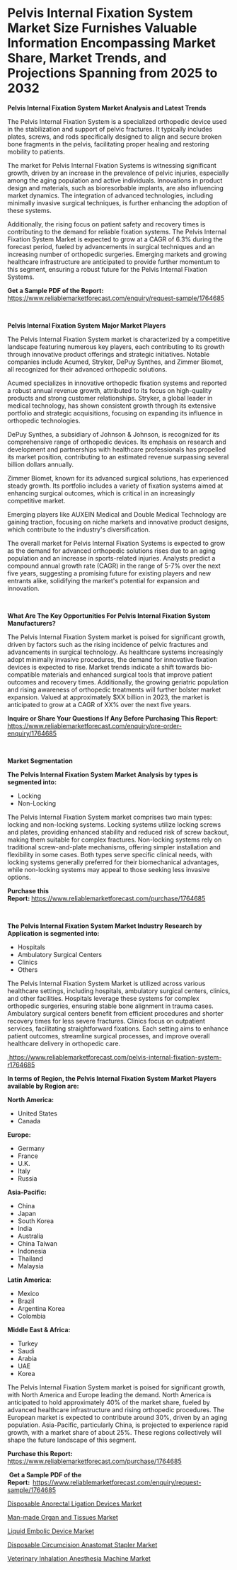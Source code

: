 <p><h1>Pelvis Internal Fixation System Market Size Furnishes Valuable Information Encompassing Market Share, Market Trends, and Projections Spanning from 2025 to 2032</h1></p><p><strong>Pelvis Internal Fixation System Market Analysis and Latest Trends</strong></p>
<p><p>The Pelvis Internal Fixation System is a specialized orthopedic device used in the stabilization and support of pelvic fractures. It typically includes plates, screws, and rods specifically designed to align and secure broken bone fragments in the pelvis, facilitating proper healing and restoring mobility to patients. </p><p>The market for Pelvis Internal Fixation Systems is witnessing significant growth, driven by an increase in the prevalence of pelvic injuries, especially among the aging population and active individuals. Innovations in product design and materials, such as bioresorbable implants, are also influencing market dynamics. The integration of advanced technologies, including minimally invasive surgical techniques, is further enhancing the adoption of these systems. </p><p>Additionally, the rising focus on patient safety and recovery times is contributing to the demand for reliable fixation systems. The Pelvis Internal Fixation System Market is expected to grow at a CAGR of 6.3% during the forecast period, fueled by advancements in surgical techniques and an increasing number of orthopedic surgeries. Emerging markets and growing healthcare infrastructure are anticipated to provide further momentum to this segment, ensuring a robust future for the Pelvis Internal Fixation Systems.</p></p>
<p><strong>Get a Sample PDF of the Report:&nbsp;</strong> <a href="https://www.reliablemarketforecast.com/enquiry/request-sample/1764685?utm_campaign=1885&utm_medium=2&utm_source=Github&utm_content=ia&utm_term=04032025&utm_id=pelvis-internal-fixation-system">https://www.reliablemarketforecast.com/enquiry/request-sample/1764685</a></p>
<p>&nbsp;</p>
<p><strong>Pelvis Internal Fixation System Major Market Players</strong></p>
<p><p>The Pelvis Internal Fixation System market is characterized by a competitive landscape featuring numerous key players, each contributing to its growth through innovative product offerings and strategic initiatives. Notable companies include Acumed, Stryker, DePuy Synthes, and Zimmer Biomet, all recognized for their advanced orthopedic solutions.</p><p>Acumed specializes in innovative orthopedic fixation systems and reported a robust annual revenue growth, attributed to its focus on high-quality products and strong customer relationships. Stryker, a global leader in medical technology, has shown consistent growth through its extensive portfolio and strategic acquisitions, focusing on expanding its influence in orthopedic technologies.</p><p>DePuy Synthes, a subsidiary of Johnson & Johnson, is recognized for its comprehensive range of orthopedic devices. Its emphasis on research and development and partnerships with healthcare professionals has propelled its market position, contributing to an estimated revenue surpassing several billion dollars annually.</p><p>Zimmer Biomet, known for its advanced surgical solutions, has experienced steady growth. Its portfolio includes a variety of fixation systems aimed at enhancing surgical outcomes, which is critical in an increasingly competitive market. </p><p>Emerging players like AUXEIN Medical and Double Medical Technology are gaining traction, focusing on niche markets and innovative product designs, which contribute to the industry's diversification.</p><p>The overall market for Pelvis Internal Fixation Systems is expected to grow as the demand for advanced orthopedic solutions rises due to an aging population and an increase in sports-related injuries. Analysts predict a compound annual growth rate (CAGR) in the range of 5-7% over the next five years, suggesting a promising future for existing players and new entrants alike, solidifying the market's potential for expansion and innovation.</p></p>
<p>&nbsp;</p>
<p><strong>What Are The Key Opportunities For Pelvis Internal Fixation System Manufacturers?</strong></p>
<p><p>The Pelvis Internal Fixation System market is poised for significant growth, driven by factors such as the rising incidence of pelvic fractures and advancements in surgical technology. As healthcare systems increasingly adopt minimally invasive procedures, the demand for innovative fixation devices is expected to rise. Market trends indicate a shift towards bio-compatible materials and enhanced surgical tools that improve patient outcomes and recovery times. Additionally, the growing geriatric population and rising awareness of orthopedic treatments will further bolster market expansion. Valued at approximately $XX billion in 2023, the market is anticipated to grow at a CAGR of XX% over the next five years.</p></p>
<p><strong>Inquire or Share Your Questions If Any Before Purchasing This Report:</strong> <a href="https://www.reliablemarketforecast.com/enquiry/pre-order-enquiry/1764685?utm_campaign=1885&utm_medium=2&utm_source=Github&utm_content=ia&utm_term=04032025&utm_id=pelvis-internal-fixation-system">https://www.reliablemarketforecast.com/enquiry/pre-order-enquiry/1764685</a></p>
<p>&nbsp;</p>
<p><strong>Market Segmentation</strong></p>
<p><strong>The Pelvis Internal Fixation System Market Analysis by types is segmented into:</strong></p>
<p><ul><li>Locking</li><li>Non-Locking</li></ul></p>
<p><p>The Pelvis Internal Fixation System market comprises two main types: locking and non-locking systems. Locking systems utilize locking screws and plates, providing enhanced stability and reduced risk of screw backout, making them suitable for complex fractures. Non-locking systems rely on traditional screw-and-plate mechanisms, offering simpler installation and flexibility in some cases. Both types serve specific clinical needs, with locking systems generally preferred for their biomechanical advantages, while non-locking systems may appeal to those seeking less invasive options.</p></p>
<p><strong>Purchase this Report:&nbsp;</strong><a href="https://www.reliablemarketforecast.com/purchase/1764685?utm_campaign=1885&utm_medium=2&utm_source=Github&utm_content=ia&utm_term=04032025&utm_id=pelvis-internal-fixation-system">https://www.reliablemarketforecast.com/purchase/1764685</a></p>
<p>&nbsp;</p>
<p><strong>The Pelvis Internal Fixation System Market Industry Research by Application is segmented into:</strong></p>
<p><ul><li>Hospitals</li><li>Ambulatory Surgical Centers</li><li>Clinics</li><li>Others</li></ul></p>
<p><p>The Pelvis Internal Fixation System Market is utilized across various healthcare settings, including hospitals, ambulatory surgical centers, clinics, and other facilities. Hospitals leverage these systems for complex orthopedic surgeries, ensuring stable bone alignment in trauma cases. Ambulatory surgical centers benefit from efficient procedures and shorter recovery times for less severe fractures. Clinics focus on outpatient services, facilitating straightforward fixations. Each setting aims to enhance patient outcomes, streamline surgical processes, and improve overall healthcare delivery in orthopedic care.</p></p>
<p><a href="https://www.reliablemarketforecast.com/pelvis-internal-fixation-system-r1764685?utm_campaign=1885&utm_medium=2&utm_source=Github&utm_content=ia&utm_term=04032025&utm_id=pelvis-internal-fixation-system">&nbsp;https://www.reliablemarketforecast.com/pelvis-internal-fixation-system-r1764685</a></p>
<p><strong>In terms of Region, the Pelvis Internal Fixation System Market Players available by Region are:</strong></p>
<p>
    <p> <strong> North America: </strong>
        <ul>
            <li>United States</li>
            <li>Canada</li>
        </ul>
        </p> 
    <p> <strong> Europe: </strong>
        <ul>
            <li>Germany</li>
            <li>France</li>
            <li>U.K.</li>
            <li>Italy</li>
            <li>Russia</li>
        </ul>
        </p> 
    <p> <strong> Asia-Pacific: </strong>
        <ul>
            <li>China</li>
            <li>Japan</li>
            <li>South Korea</li>
            <li>India</li>
            <li>Australia</li>
            <li>China Taiwan</li>
            <li>Indonesia</li>
            <li>Thailand</li>
            <li>Malaysia</li>
        </ul>
        </p> 
    <p> <strong> Latin America: </strong>
        <ul>
            <li>Mexico</li>
            <li>Brazil</li>
            <li>Argentina Korea</li>
            <li>Colombia</li>
        </ul>
        </p> 
    <p> <strong> Middle East & Africa: </strong>
        <ul>
            <li>Turkey</li>
            <li>Saudi</li>
            <li>Arabia</li>
            <li>UAE</li>
            <li>Korea</li>
        </ul>
    </p>
    </p>
<p><p>The Pelvis Internal Fixation System market is poised for significant growth, with North America and Europe leading the demand. North America is anticipated to hold approximately 40% of the market share, fueled by advanced healthcare infrastructure and rising orthopedic procedures. The European market is expected to contribute around 30%, driven by an aging population. Asia-Pacific, particularly China, is projected to experience rapid growth, with a market share of about 25%. These regions collectively will shape the future landscape of this segment.</p></p>
<p><strong>Purchase this Report: </strong><a href="https://www.reliablemarketforecast.com/purchase/1764685?utm_campaign=1885&utm_medium=2&utm_source=Github&utm_content=ia&utm_term=04032025&utm_id=pelvis-internal-fixation-system">https://www.reliablemarketforecast.com/purchase/1764685</a></p>
<p>&nbsp;<strong>Get a Sample PDF of the Report:&nbsp;&nbsp;</strong><a href="https://www.reliablemarketforecast.com/enquiry/request-sample/1764685?utm_campaign=1885&utm_medium=2&utm_source=Github&utm_content=ia&utm_term=04032025&utm_id=pelvis-internal-fixation-system">https://www.reliablemarketforecast.com/enquiry/request-sample/1764685</a></p>
<p><strong></strong></p>
<p><p><a href="https://github.com/kabotcaddoub/Market-Research-Report-List-1/blob/main/disposable-anorectal-ligation-devices-market.md?utm_campaign=1885&utm_medium=2&utm_source=Github&utm_content=ia&utm_term=04032025&utm_id=pelvis-internal-fixation-system">Disposable Anorectal Ligation Devices Market</a></p><p><a href="https://github.com/nicoytabiz7/Market-Research-Report-List-1/blob/main/man-made-organ-and-tissues-market.md?utm_campaign=1885&utm_medium=2&utm_source=Github&utm_content=ia&utm_term=04032025&utm_id=pelvis-internal-fixation-system">Man-made Organ and Tissues Market</a></p><p><a href="https://github.com/forttgoddym7/Market-Research-Report-List-1/blob/main/liquid-embolic-device-market.md?utm_campaign=1885&utm_medium=2&utm_source=Github&utm_content=ia&utm_term=04032025&utm_id=pelvis-internal-fixation-system">Liquid Embolic Device Market</a></p><p><a href="https://github.com/daddskokenk4/Market-Research-Report-List-1/blob/main/disposable-circumcision-anastomat-stapler-market.md?utm_campaign=1885&utm_medium=2&utm_source=Github&utm_content=ia&utm_term=04032025&utm_id=pelvis-internal-fixation-system">Disposable Circumcision Anastomat Stapler Market</a></p><p><a href="https://github.com/kimomeifbnu26/Market-Research-Report-List-1/blob/main/veterinary-inhalation-anesthesia-machine-market.md?utm_campaign=1885&utm_medium=2&utm_source=Github&utm_content=ia&utm_term=04032025&utm_id=pelvis-internal-fixation-system">Veterinary Inhalation Anesthesia Machine Market</a></p></p>